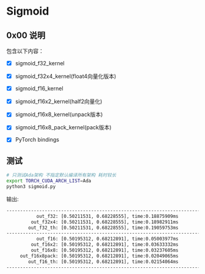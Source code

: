 # Sigmoid

## 0x00 说明

包含以下内容：

- [X] sigmoid_f32_kernel
- [X] sigmoid_f32x4_kernel(float4向量化版本)
- [X] sigmoid_f16_kernel
- [X] sigmoid_f16x2_kernel(half2向量化)
- [X] sigmoid_f16x8_kernel(unpack版本)
- [X] sigmoid_f16x8_pack_kernel(pack版本)
- [X] PyTorch bindings


## 测试

```bash
# 只测试Ada架构 不指定默认编译所有架构 耗时较长
export TORCH_CUDA_ARCH_LIST=Ada 
python3 sigmoid.py
```

输出:

```bash
--------------------------------------------------------------------------------
           out_f32: [0.50211531, 0.68228555], time:0.18875909ms
         out_f32x4: [0.50211531, 0.68228555], time:0.18982911ms
        out_f32_th: [0.50211531, 0.68228555], time:0.19059753ms
--------------------------------------------------------------------------------
           out_f16: [0.50195312, 0.68212891], time:0.05003977ms
         out_f16x2: [0.50195312, 0.68212891], time:0.03633332ms
         out_f16x8: [0.50195312, 0.68212891], time:0.03237605ms
     out_f16x8pack: [0.50195312, 0.68212891], time:0.02049065ms
        out_f16_th: [0.50195312, 0.68212891], time:0.02154064ms
--------------------------------------------------------------------------------
```
